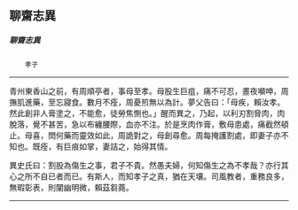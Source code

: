 

## 聊齋志異

##### 聊齋志異
　　`孝子`

* * *

青州東香山之前，有周順亭者，事母至孝。母股生巨疽，痛不可忍，晝夜嚬呻，周撫肌進藥，至忘寢食。數月不痊，周憂煎無以為計。夢父告曰：「母疾，賴汝孝。然此創非人膏塗之，不能愈，徒勞焦惻也。」醒而異之，乃起，以利刃割脅肉，肉脫落，覺不甚苦，急以布纏腰際，血亦不注。於是烹肉作膏，敷母患處，痛截然頓止。母喜，問何藥而靈效如此，周詭對之，母創尋愈。周每掩護割處，即妻子亦不知也。既痊，有巨痕如掌，妻詰之，始得其情。

異史氏曰：割股為傷生之事，君子不貴。然愚夫婦，何知傷生之為不孝哉？亦行其心之所不自已者而已。有斯人，而知孝子之真，猶在天壤。司風教者，重務良多，無暇彰表，則闡幽明微，賴茲芻蕘。

* * *

